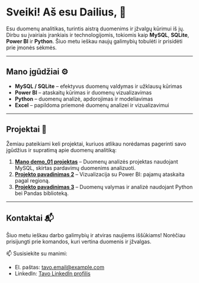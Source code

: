 # Sveiki! Aš esu Dailius, 👋

Esu duomenų analitikas, turintis aistrą duomenims ir įžvalgų kūrimui iš jų. Dirbu su įvairiais įrankiais ir technologijomis, tokiomis kaip **MySQL**, **SQLite**, **Power BI** ir **Python**. Šiuo metu ieškau naujų galimybių tobulėti ir prisidėti prie įmonės sėkmės.

---

## Mano įgūdžiai ⚙️

- **MySQL / SQLite** – efektyvus duomenų valdymas ir užklausų kūrimas
- **Power BI** – ataskaitų kūrimas ir duomenų vizualizavimas
- **Python** – duomenų analizė, apdorojimas ir modeliavimas
- **Excel** – papildoma priemonė duomenų analizei ir vizualizavimui

---

## Projektai 💼

Žemiau pateikiami keli projektai, kuriuos atlikau norėdamas pagerinti savo įgūdžius ir supratimą apie duomenų analitiką:

1. **[Mano demo_01 projektas](https://github.com/Dailius-VCS/repository_demo_01)** – Duomenų analizės projektas naudojant MySQL, skirtas pardavimų duomenims analizuoti.
2. **[Projekto pavadinimas 2](nuoroda_į_projektą)** – Vizualizacija su Power BI: pajamų ataskaita pagal regioną.
3. **[Projekto pavadinimas 3](nuoroda_į_projektą)** – Duomenų valymas ir analizė naudojant Python bei Pandas biblioteką.

---

## Kontaktai 📬

Šiuo metu ieškau darbo galimybių ir atviras naujiems iššūkiams! Norėčiau prisijungti prie komandos, kuri vertina duomenis ir įžvalgas. 

📫 Susisiekite su manimi:  
- El. paštas: [tavo.email@example.com](mailto:tavo.email@example.com)  
- LinkedIn: [Tavo LinkedIn profilis](https://www.linkedin.com/in/tavo-profilis)

